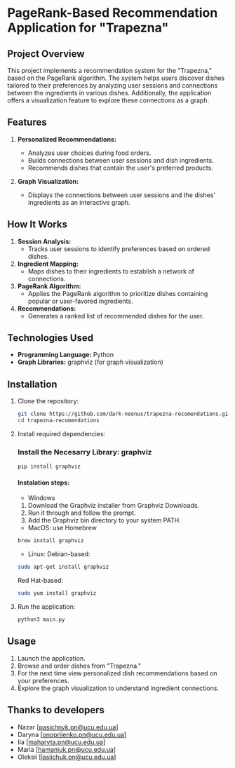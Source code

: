 # PageRank-Based Recommendation Application for "Trapezna"

## Project Overview

This project implements a recommendation system for the "Trapezna," based on the PageRank algorithm. The system helps users discover dishes tailored to their preferences by analyzing user sessions and connections between the ingredients in various dishes. Additionally, the application offers a visualization feature to explore these connections as a graph.

## Features

1. **Personalized Recommendations:**
   - Analyzes user choices during food orders.
   - Builds connections between user sessions and dish ingredients.
   - Recommends dishes that contain the user's preferred products.

2. **Graph Visualization:**
   - Displays the connections between user sessions and the dishes' ingredients as an interactive graph.

## How It Works

1. **Session Analysis:**
   - Tracks user sessions to identify preferences based on ordered dishes.
2. **Ingredient Mapping:**
   - Maps dishes to their ingredients to establish a network of connections.
3. **PageRank Algorithm:**
   - Applies the PageRank algorithm to prioritize dishes containing popular or user-favored ingredients.
4. **Recommendations:**
   - Generates a ranked list of recommended dishes for the user.

## Technologies Used

- **Programming Language:** Python
- **Graph Libraries:** graphviz (for graph visualization)

## Installation

1. Clone the repository:
   ```bash
   git clone https://github.com/dark-neonus/trapezna-recomendations.git
   cd trapezna-recomendations
   ```

2. Install required dependencies:
   ### Install the Necesarry Library: graphviz
   ```bash
   pip install graphviz
   ```
   #### Instalation steps:
   - Windows
   1. Download the Graphviz installer from Graphviz Downloads.
   2. Run it through and follow the prompt.
   3. Add the Graphviz bin directory to your system PATH.

   - MacOS: use Homebrew
   ```bash
   brew install graphviz
   ```
   - Linux:
   Debian-based:
   ```bash
   sudo apt-get install graphviz
   ```
   Red Hat-based:
   ```bash
   sudo yum install graphviz
   ```

3. Run the application:
   ```bash
   python3 main.py
   ```

## Usage

1. Launch the application.
2. Browse and order dishes from "Trapezna."
3. For the next time view personalized dish recommendations based on your preferences.
4. Explore the graph visualization to understand ingredient connections.

## Thanks to developers

- Nazar [pasichnyk.pn@ucu.edu.ua] 
- Daryna [onopriienko.pn@ucu.edu.ua] 
- Iia [maharyta.pn@ucu.edu.ua]
- Maria [hamaniuk.pn@ucu.edu.ua]
- Oleksii [lasiichuk.pn@ucu.edu.ua]
